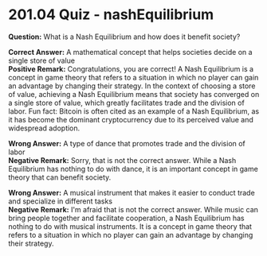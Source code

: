 # 201.04 Quiz - nashEquilibrium

**Question:** What is a Nash Equilibrium and how does it benefit society?

**Correct Answer:** A mathematical concept that helps societies decide on a single store of value\
**Positive Remark:** Congratulations, you are correct! A Nash Equilibrium is a concept in game theory that refers to a situation in which no player can gain an advantage by changing their strategy. In the context of choosing a store of value, achieving a Nash Equilibrium means that society has converged on a single store of value, which greatly facilitates trade and the division of labor. Fun fact: Bitcoin is often cited as an example of a Nash Equilibrium, as it has become the dominant cryptocurrency due to its perceived value and widespread adoption.

**Wrong Answer:** A type of dance that promotes trade and the division of labor\
**Negative Remark:** Sorry, that is not the correct answer. While a Nash Equilibrium has nothing to do with dance, it is an important concept in game theory that can benefit society.

**Wrong Answer:** A musical instrument that makes it easier to conduct trade and specialize in different tasks\
**Negative Remark:** I'm afraid that is not the correct answer. While music can bring people together and facilitate cooperation, a Nash Equilibrium has nothing to do with musical instruments. It is a concept in game theory that refers to a situation in which no player can gain an advantage by changing their strategy.
